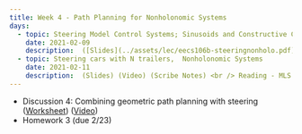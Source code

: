 ```yaml
---
title: Week 4 - Path Planning for Nonholonomic Systems
days:
  - topic: Steering Model Control Systems; Sinusoids and Constructive Controllability
    date: 2021-02-09
    description:  ([Slides](../assets/lec/eecs106b-steeringnonholo.pdf)) (<a href="https://youtu.be/BSzJxBv_d_0">Video</a>) (Scribe Notes) <br /> Reading - MLS Chapter 8
  - topic: Steering cars with N trailers,  Nonholonomic Systems
    date: 2021-02-11
    description:  (Slides) (Video) (Scribe Notes) <br /> Reading - MLS
---
```


- Discussion 4: Combining geometric path planning with steering ([Worksheet](../assets/discussions/106B_Dis_4_Worksheet.pdf)) (<a href="https://youtu.be/r2MamKIvy_M">Video</a>)
- Homework 3 (due 2/23)